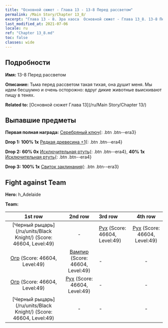 ```yaml
---
title: "Основной сюжет - Глава 13 - 13-8 Перед рассветом"
permalink: /Main Story/Chapter 13_8/
excerpt: "Глава 13 - 8. Эра хаоса  Основной сюжет - Глава 13_8. 13-8 Перед рассветом"
last_modified_at: 2021-07-06
locale: ru
ref: "Chapter 13_8.md"
toc: false
classes: wide
---
```


## Подробности

 **Имя:** 13-8 Перед рассветом

 **Описание:** Тьма перед рассветом такая тихая, она душит меня. Мы идем бесшумно и очень осторожно: вдруг дикие животные выискивают пищу в тенях.

 **Related to:** [Основной сюжет Глава 13](/ru/Main Story/Chapter 13/)

## Выпавшие предметы

 **Первая полная награда:** [Серебряный ключ](/ItemsRU/con_693/){: .btn .btn--era3}

 **Drop 1:** **100% 1x** [Редкая древесина +1](/ItemsRU/mat_41/){: .btn .btn--era4}

 **Drop 2:** **60% 0x** [Исключительная ртуть](/ItemsRU/mat_35/){: .btn .btn--era4}, **40% 1x** [Исключительная ртуть](/ItemsRU/mat_35/){: .btn .btn--era4}

 **Drop 3:** **100% 1x** [Свиток заклинания](/ItemsRU/con_694/){: .btn .btn--era3}


## Fight against Team
 **Hero:** h_Adelaide

 **Team:**


  | 1st row | 2nd row | 3rd row | 4th row |
  |:----:|:----:|:----|:----:|
  | [Черный рыцарь](/ru/units/Black Knight/) (Score: 46604, Level:49)  | - | [Рух](/ru/units/Roc/) (Score: 46604, Level:49)  | [Рух](/ru/units/Roc/) (Score: 46604, Level:49)  |
  | [Огр](/ru/units/Ogre/) (Score: 46604, Level:49)  | [Вампир](/ru/units/Vampire/) (Score: 46604, Level:49)  | - | - |
  | [Огр](/ru/units/Ogre/) (Score: 46604, Level:49)  | [Рух](/ru/units/Roc/) (Score: 46604, Level:49)  | - | - |
  | [Черный рыцарь](/ru/units/Black Knight/) (Score: 46604, Level:49)  | - | - | - |


